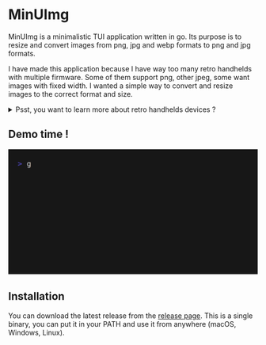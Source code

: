 # MinUImg

MinUImg is a minimalistic TUI application written in go. Its purpose is to resize and convert images from png, jpg and
webp formats to png and jpg formats.

I have made this application because I have way too many retro handhelds with multiple firmware. Some of them support png,
other jpeg, some want images with fixed width. I wanted a simple way to convert and resize images to the correct format
and size.

<details>
  <summary>Psst, you want to learn more about retro handhelds devices ?</summary>
Theses devices are amazing, they are cheap, have a lot of emulators and are very portable.
They usually run on linux or android. You can even install custom firmware on some of them.

Here are some of the devices I own:
- Miyoo Mini with OnionOS
- Trimui Smart Pro with Crossmix and Knulli
- Trimui Brick with Minui
- And so much more...
</details>

## Demo time !
![demo](./demo.gif)

## Installation

You can download the latest release from the [release page](https://github.com/pawndev/img-resizer/releases).
This is a single binary, you can put it in your PATH and use it from anywhere (macOS, Windows, Linux).
